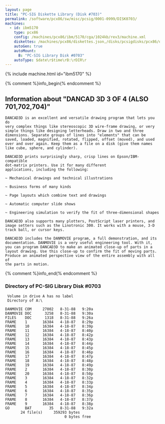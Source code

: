 ```yaml
---
layout: page
title: "PC-SIG Diskette Library (Disk #703)"
permalink: /software/pcx86/sw/misc/pcsig/0001-0999/DISK0703/
machines:
  - id: ibm5170
    type: pcx86
    config: /machines/pcx86/ibm/5170/cga/1024kb/rev3/machine.xml
    diskettes: /machines/pcx86/diskettes.json,/disks/pcsigdisks/pcx86/diskettes.json
    autoGen: true
    autoMount:
      B: "PC-SIG Library Disk #0703"
    autoType: $date\r$time\rB:\rDIR\r
---
```


{% include machine.html id="ibm5170" %}

{% comment %}info_begin{% endcomment %}

## Information about "DANCAD 3D 3 OF 4 (ALSO 701,702,704)"

    DANCAD3D is an excellent and versatile drawing program that lets you do
    very complex things like stereoscopic 3D wire-frame drawing, or very
    simple things like designing letterheads. Draw in two and three
    dimensions. Separate groups of lines into "elements" that can be
    saved, loaded, magnified, rotated, flipped, offset (moved), and used
    over and over again. Keep them as a file on a disk (give them names
    like cube, sphere, and cylinder).
    
    DANCAD3D prints surprisingly sharp, crisp lines on Epson/IBM-compatible
    dot-matrix printers. Use it for many different
    applications, including the following:
    
    ~ Mechanical drawings and technical illustrations
    
    ~ Business forms of many kinds
    
    ~ Page layouts which combine text and drawings
    
    ~ Automatic computer slide shows
    
    ~ Engineering simulation to verify the fit of three-dimensional shapes
    
    DANCAD3D also supports many plotters, PostScript laser printers, and
    image setters such as the Linotronic 300. It works with a mouse, 3-D
    track ball, or cursor keys.
    
    DANCAD3D includes the DANMOVIE program, a full demonstration, and its
    documentation. DANMOVIE is a very useful engineering tool. With it,
    you can program DANCAD3D to make an animated close-up of parts in a
    layout drawing. Use this close-up to confirm the fit of moving parts.
    Produce an animated perspective view of the entire assembly with all of
    the parts in motion.
{% comment %}info_end{% endcomment %}


### Directory of PC-SIG Library Disk #0703

     Volume in drive A has no label
     Directory of A:\

    DANMOVIE COM     27002   8-31-88   9:20a
    DANMOVIE DOC      3258   8-31-88   9:30a
    FILES    DOC      1318   8-31-88   9:26a
    FRAME    1       16384   4-18-87   8:29p
    FRAME    10      16384   4-18-87   8:39p
    FRAME    11      16384   4-18-87   8:40p
    FRAME    12      16384   4-18-87   8:42p
    FRAME    13      16384   4-18-87   8:43p
    FRAME    14      16384   4-18-87   8:44p
    FRAME    15      16384   4-18-87   8:45p
    FRAME    16      16384   4-18-87   8:46p
    FRAME    17      16384   4-18-87   8:47p
    FRAME    18      16384   4-18-87   8:48p
    FRAME    19      16384   4-18-87   8:49p
    FRAME    2       16384   4-18-87   8:30p
    FRAME    20      16384   4-18-87   8:50p
    FRAME    3       16384   4-18-87   8:32p
    FRAME    4       16384   4-18-87   8:33p
    FRAME    5       16384   4-18-87   8:34p
    FRAME    6       16384   4-18-87   8:35p
    FRAME    7       16384   4-18-87   8:36p
    FRAME    8       16384   4-18-87   8:37p
    FRAME    9       16384   4-18-87   8:38p
    GO       BAT        35   8-31-88   9:32a
           24 file(s)     359293 bytes
                               0 bytes free
